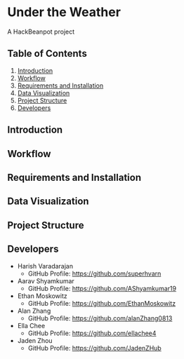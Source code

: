 # Under the Weather
A HackBeanpot project

## Table of Contents
1. [Introduction](#introduction)
2. [Workflow](#workflow)
3. [Requirements and Installation](#requirements-and-installation)
4. [Data Visualization](#data-visualization)
5. [Project Structure](#project-structure)
6. [Developers](#developers)

## Introduction

## Workflow


## Requirements and Installation


## Data Visualization


## Project Structure


## Developers
- Harish Varadarajan
  - GitHub Profile: https://github.com/superhvarn
- Aarav Shyamkumar
  - GitHub Profile: https://github.com/AShyamkumar19
- Ethan Moskowitz
  - GitHub Profile: https://github.com/EthanMoskowitz
- Alan Zhang
  - GitHub Profile: https://github.com/alanZhang0813
- Ella Chee
  - GitHub Profile: https://github.com/ellachee4
- Jaden Zhou
  - GitHub Profile: https://github.com/JadenZHub
